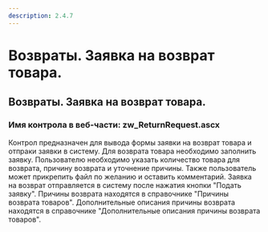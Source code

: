 ```yaml
---
description: 2.4.7
---
```


# Возвраты. Заявка на возврат товара.

## Возвраты. Заявка на возврат товара.

### Имя контрола в веб-части: zw\_ReturnRequest.ascx

Контрол предназначен для вывода формы заявки на возврат товара и отпраки заявки в систему. Для возврата товара необходимо заполнить заявку. Пользователю необходимо указать количество товара для возврата, причину возврата и уточнение причины. Также пользователь может прикрепить файл по желанию и оставить комментарий. Заявка на возврат отправляется в систему после нажатия кнопки "Подать заявку". Причины возврата находятся в справочнике "Причины возврата товаров". Дополнительные описания причины возврата находятся в справочнике "Дополнительные описания причины возврата товаров".

